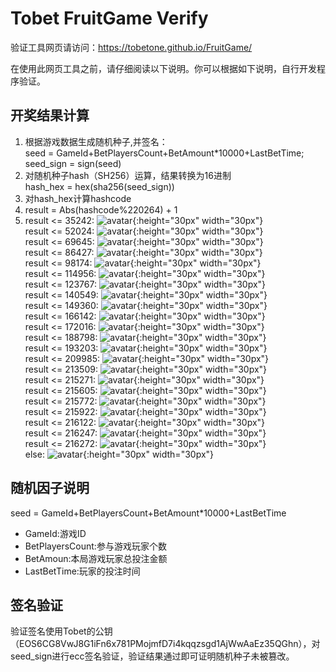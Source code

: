 # Tobet FruitGame Verify

验证工具网页请访问：https://tobetone.github.io/FruitGame/

在使用此网页工具之前，请仔细阅读以下说明。你可以根据如下说明，自行开发程序验证。
## 开奖结果计算
  1. 根据游戏数据生成随机种子,并签名：  
    seed = GameId+BetPlayersCount+BetAmount*10000+LastBetTime;  
    seed_sign = sign(seed)  
  2. 对随机种子hash（SH256）运算，结果转换为16进制  
    hash_hex = hex(sha256(seed_sign))   
  3. 对hash_hex计算hashcode
  4. result = Abs(hashcode%220264) + 1
  5. result <= 35242: ![avatar](https://github.com/TobetOne/FruitGame/blob/master/image/apple.png){:height="30px" width="30px"}<br>
     result <= 52024: ![avatar](https://github.com/TobetOne/FruitGame/blob/master/image/apple_s.png){:height="30px" width="30px"}<br>
     result <= 69645: ![avatar](https://github.com/TobetOne/FruitGame/blob/master/image/orange.png){:height="30px" width="30px"}<br>
     result <= 86427: ![avatar](https://github.com/TobetOne/FruitGame/blob/master/image/orange_s.png){:height="30px" width="30px"}<br>
     result <= 98174: ![avatar](https://github.com/TobetOne/FruitGame/blob/master/image/pawpaw.png){:height="30px" width="30px"}<br>
     result <= 114956: ![avatar](https://github.com/TobetOne/FruitGame/blob/master/image/pawpaw_s.png){:height="30px" width="30px"}<br>
     result <= 123767: ![avatar](https://github.com/TobetOne/FruitGame/blob/master/image/bell.png){:height="30px" width="30px"}<br>
     result <= 140549: ![avatar](https://github.com/TobetOne/FruitGame/blob/master/image/bell_s.png){:height="30px" width="30px"}<br>
     result <= 149360: ![avatar](https://github.com/TobetOne/FruitGame/blob/master/image/watermelon.png){:height="30px" width="30px"}<br>
     result <= 166142: ![avatar](https://github.com/TobetOne/FruitGame/blob/master/image/watermelon_s.png){:height="30px" width="30px"}<br>
     result <= 172016: ![avatar](https://github.com/TobetOne/FruitGame/blob/master/image/star.png){:height="30px" width="30px"}<br>
     result <= 188798: ![avatar](https://github.com/TobetOne/FruitGame/blob/master/image/star_s.png){:height="30px" width="30px"}<br>
     result <= 193203: ![avatar](https://github.com/TobetOne/FruitGame/blob/master/image/77.png){:height="30px" width="30px"}<br>
     result <= 209985: ![avatar](https://github.com/TobetOne/FruitGame/blob/master/image/77_s.png){:height="30px" width="30px"}<br>
     result <= 213509: ![avatar](https://github.com/TobetOne/FruitGame/blob/master/image/bar_s.png){:height="30px" width="30px"}<br>
     result <= 215271: ![avatar](https://github.com/TobetOne/FruitGame/blob/master/image/bar.png){:height="30px" width="30px"}<br>
     result <= 215605: ![avatar](https://github.com/TobetOne/FruitGame/blob/master/image/sixi.png){:height="30px" width="30px"}<br>
     result <= 215772: ![avatar](https://github.com/TobetOne/FruitGame/blob/master/image/smallternary.png){:height="30px" width="30px"}<br>
     result <= 215922: ![avatar](https://github.com/TobetOne/FruitGame/blob/master/image/largeternary.png){:height="30px" width="30px"}<br>
     result <= 216122: ![avatar](https://github.com/TobetOne/FruitGame/blob/master/image/bar_s.png){:height="30px" width="30px"}<br>
     result <= 216247: ![avatar](https://github.com/TobetOne/FruitGame/blob/master/image/bar.png){:height="30px" width="30px"}<br>
     result <= 216272: ![avatar](https://github.com/TobetOne/FruitGame/blob/master/image/all.png){:height="30px" width="30px"}<br>
     else: ![avatar](https://github.com/TobetOne/FruitGame/blob/master/image/none.png){:height="30px" width="30px"}<br>

## 随机因子说明
   seed = GameId+BetPlayersCount+BetAmount*10000+LastBetTime
*  GameId:游戏ID
*  BetPlayersCount:参与游戏玩家个数
*  BetAmoun:本局游戏玩家总投注金额
*  LastBetTime:玩家的投注时间
## 签名验证
   验证签名使用Tobet的公钥（EOS6CG8VwJ8G1iFn6x781PMojmfD7i4kqqzsgd1AjWwAaEz35QGhn），对seed_sign进行ecc签名验证，验证结果通过即可证明随机种子未被篡改。
